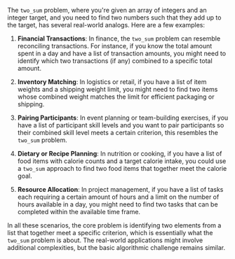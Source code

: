 The `two_sum` problem, where you're given an array of integers and an integer target, and you need to find two numbers such that they add up to the target, has several real-world analogs. Here are a few examples:

1. **Financial Transactions**: In finance, the `two_sum` problem can resemble reconciling transactions. For instance, if you know the total amount spent in a day and have a list of transaction amounts, you might need to identify which two transactions (if any) combined to a specific total amount.

2. **Inventory Matching**: In logistics or retail, if you have a list of item weights and a shipping weight limit, you might need to find two items whose combined weight matches the limit for efficient packaging or shipping.

3. **Pairing Participants**: In event planning or team-building exercises, if you have a list of participant skill levels and you want to pair participants so their combined skill level meets a certain criterion, this resembles the `two_sum` problem.

4. **Dietary or Recipe Planning**: In nutrition or cooking, if you have a list of food items with calorie counts and a target calorie intake, you could use a `two_sum` approach to find two food items that together meet the calorie goal.

5. **Resource Allocation**: In project management, if you have a list of tasks each requiring a certain amount of hours and a limit on the number of hours available in a day, you might need to find two tasks that can be completed within the available time frame.

In all these scenarios, the core problem is identifying two elements from a list that together meet a specific criterion, which is essentially what the `two_sum` problem is about. The real-world applications might involve additional complexities, but the basic algorithmic challenge remains similar.
